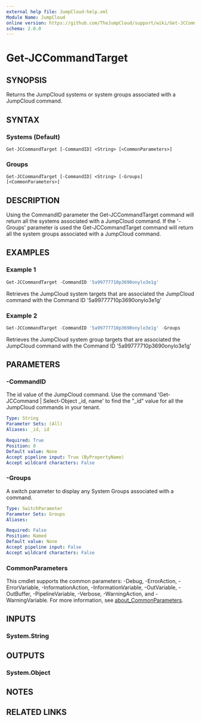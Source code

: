 ```yaml
---
external help file: JumpCloud-help.xml
Module Name: JumpCloud
online version: https://github.com/TheJumpCloud/support/wiki/Get-JCCommandTarget
schema: 2.0.0
---
```


# Get-JCCommandTarget

## SYNOPSIS
Returns the JumpCloud systems or system groups associated with a JumpCloud command.

## SYNTAX

### Systems (Default)
```
Get-JCCommandTarget [-CommandID] <String> [<CommonParameters>]
```

### Groups
```
Get-JCCommandTarget [-CommandID] <String> [-Groups] [<CommonParameters>]
```

## DESCRIPTION
Using the CommandID parameter the Get-JCCommandTarget command will return all the systems associated with a JumpCloud command. If the '-Groups' parameter is used the Get-JCCommandTarget command will return all the system groups associated with a JumpCloud command.

## EXAMPLES

### Example 1
```powershell
Get-JCCommandTarget -CommandID '5a99777710p3690onylo3e1g'
```

Retrieves the JumpCloud system targets that are associated the JumpCloud command with the Command ID '5a99777710p3690onylo3e1g'

### Example 2
```powershell
Get-JCCommandTarget -CommandID '5a99777710p3690onylo3e1g' -Groups
```

Retrieves the JumpCloud system group targets that are associated the JumpCloud command with the Command ID '5a99777710p3690onylo3e1g'

## PARAMETERS

### -CommandID
The id value of the JumpCloud command.
Use the command 'Get-JCCommand | Select-Object _id, name' to find the "_id" value for all the JumpCloud commands in your tenant.

```yaml
Type: String
Parameter Sets: (All)
Aliases: _id, id

Required: True
Position: 0
Default value: None
Accept pipeline input: True (ByPropertyName)
Accept wildcard characters: False
```

### -Groups
A switch parameter to display any System Groups associated with a command.

```yaml
Type: SwitchParameter
Parameter Sets: Groups
Aliases:

Required: False
Position: Named
Default value: None
Accept pipeline input: False
Accept wildcard characters: False
```

### CommonParameters
This cmdlet supports the common parameters: -Debug, -ErrorAction, -ErrorVariable, -InformationAction, -InformationVariable, -OutVariable, -OutBuffer, -PipelineVariable, -Verbose, -WarningAction, and -WarningVariable. For more information, see [about_CommonParameters](http://go.microsoft.com/fwlink/?LinkID=113216).

## INPUTS

### System.String
## OUTPUTS

### System.Object
## NOTES

## RELATED LINKS
